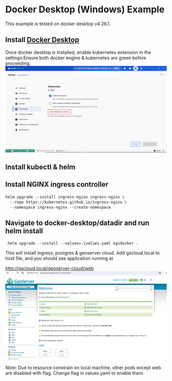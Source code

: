 # Docker Desktop (Windows) Example

This example is tested on docker desktop v4.26.1.

## Install [Docker Desktop](https://docs.docker.com/desktop/install/windows-install/)

Once docker desktop is installed, enable kubernetes extension in the settings.Ensure both docker engine & kubernetes are green before proceeding.
![Kubernetes extension](image.png)

## Install kubectl & helm

## Install NGINX ingress controller

```
helm upgrade --install ingress-nginx ingress-nginx \
  --repo https://kubernetes.github.io/ingress-nginx \
  --namespace ingress-nginx --create-namespace
```

## Navigate to docker-desktop/datadir and run helm install

```
 helm upgrade --install --values=.\values.yaml ogsdocker .
```

This will install ingress, postgres & geoserver cloud.
Add gscloud.local to host file, and you should see application running at

http://gscloud.local/geoserver-cloud/web
![geoserver cloud admin UI](image-1.png)

Note: Due to resource constrain on local machine, other pods except web are disabled with flag. Change flag in values.yaml to enable them.
